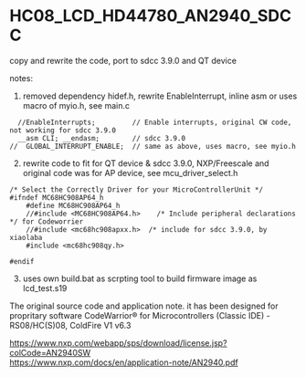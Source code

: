# HC08_LCD_HD44780_AN2940_SDCC
copy and rewrite the code, port to sdcc 3.9.0 and QT device

notes:
1) removed dependency hidef.h, rewrite EnableInterrupt, inline asm or uses macro of myio.h, see main.c
```
  //EnableInterrupts;         // Enable interrupts, original CW code, not working for sdcc 3.9.0
  __asm CLI; __endasm;        // sdcc 3.9.0
//  GLOBAL_INTERRUPT_ENABLE;  // same as above, uses macro, see myio.h
```
  
2) rewrite code to fit for QT device & sdcc 3.9.0, NXP/Freescale and original code was for AP device, see mcu_driver_select.h
```
/* Select the Correctly Driver for your MicroControllerUnit */
#ifndef MC68HC908AP64_h
    #define MC68HC908AP64_h
    //#include <MC68HC908AP64.h>	/* Include peripheral declarations */ for Codeworrier
    //#include <mc68hc908apxx.h>  /* include for sdcc 3.9.0, by xiaolaba
    #include <mc68hc908qy.h>

#endif
```
  
3) uses own build.bat as scrpting tool to build firmware image as lcd_test.s19  



The original source code and application note. it has been designed for propritary software CodeWarrior® for Microcontrollers (Classic IDE) - RS08/HC(S)08, ColdFire V1 v6.3

https://www.nxp.com/webapp/sps/download/license.jsp?colCode=AN2940SW  
https://www.nxp.com/docs/en/application-note/AN2940.pdf

